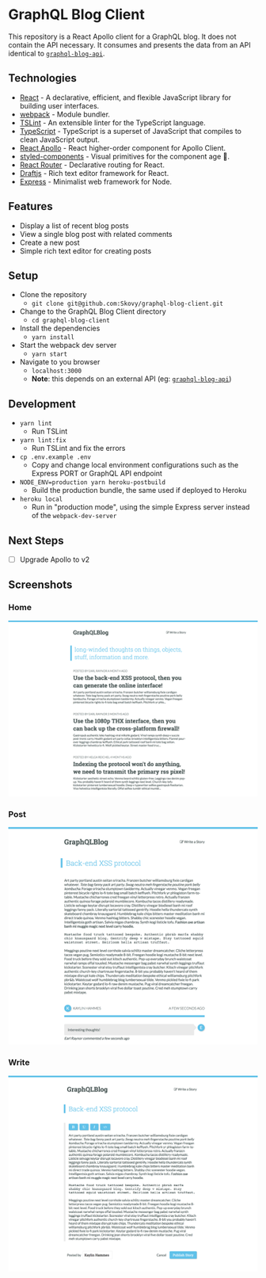 # GraphQL Blog Client

This repository is a React Apollo client for a GraphQL blog. It does not contain
the API necessary. It consumes and presents the data from an API identical to
[`graphql-blog-api`](https://github.com/Skovy/graphql-blog-api).

## Technologies

- [React](https://github.com/facebook/react) - A declarative, efficient, and flexible JavaScript library for building user interfaces.
- [webpack](https://github.com/webpack/webpack) - Module bundler.
- [TSLint](https://github.com/Microsoft/TypeScript) - An extensible linter for the TypeScript language.
- [TypeScript](https://www.typescriptlang.org/) - TypeScript is a superset of JavaScript that compiles to clean JavaScript output.
- [React Apollo](https://github.com/apollographql/react-apollo) - React higher-order component for Apollo Client.
- [styled-components](https://github.com/styled-components/styled-components) - Visual primitives for the component age 💅.
- [React Router](https://github.com/ReactTraining/react-router) - Declarative routing for React.
- [Draftjs](https://draftjs.org/) - Rich text editor framework for React.
- [Express](https://expressjs.com/) - Minimalist web framework for Node.

## Features

- Display a list of recent blog posts
- View a single blog post with related comments
- Create a new post
- Simple rich text editor for creating posts

## Setup

- Clone the repository
  - `git clone git@github.com:Skovy/graphql-blog-client.git`
- Change to the GraphQL Blog Client directory
  - `cd graphql-blog-client`
- Install the dependencies
  - `yarn install`
- Start the webpack dev server
  - `yarn start`
- Navigate to you browser
  - `localhost:3000`
  - **Note**: this depends on an external API (eg: [`graphql-blog-api`](https://github.com/Skovy/graphql-blog-api))

## Development

- `yarn lint`
  - Run TSLint
- `yarn lint:fix`
  - Run TSLint and fix the errors
- `cp .env.example .env`
  - Copy and change local environment configurations such as the Express PORT or GraphQL API endpoint
- `NODE_ENV=production yarn heroku-postbuild`
  - Build the production bundle, the same used if deployed to Heroku
- `heroku local`
  - Run in "production mode", using the simple Express server instead of the `webpack-dev-server`

## Next Steps

- [ ] Upgrade Apollo to v2

## Screenshots

### Home

![home](/docs/home.png)

### Post

![post](/docs/post.png)

### Write

![write](/docs/write.png)

